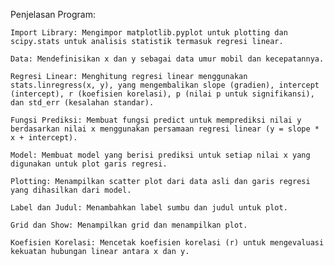 Penjelasan Program:

    Import Library: Mengimpor matplotlib.pyplot untuk plotting dan scipy.stats untuk analisis statistik termasuk regresi linear.

    Data: Mendefinisikan x dan y sebagai data umur mobil dan kecepatannya.

    Regresi Linear: Menghitung regresi linear menggunakan stats.linregress(x, y), yang mengembalikan slope (gradien), intercept (intercept), r (koefisien korelasi), p (nilai p untuk signifikansi), dan std_err (kesalahan standar).

    Fungsi Prediksi: Membuat fungsi predict untuk memprediksi nilai y berdasarkan nilai x menggunakan persamaan regresi linear (y = slope * x + intercept).

    Model: Membuat model yang berisi prediksi untuk setiap nilai x yang digunakan untuk plot garis regresi.

    Plotting: Menampilkan scatter plot dari data asli dan garis regresi yang dihasilkan dari model.

    Label dan Judul: Menambahkan label sumbu dan judul untuk plot.

    Grid dan Show: Menampilkan grid dan menampilkan plot.

    Koefisien Korelasi: Mencetak koefisien korelasi (r) untuk mengevaluasi kekuatan hubungan linear antara x dan y.